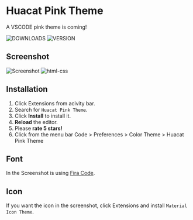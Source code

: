 # Huacat Pink Theme
A VSCODE pink theme is coming!

![DOWNLOADS](https://vsmarketplacebadge.apphb.com/downloads-short/huacat.pink-theme.svg?style=for-the-badge&colorA=dd71b9&colorB=ed81c9&label=DOWNLOADS)  ![VERSION](https://vsmarketplacebadge.apphb.com/version-short/huacat.pink-theme.svg?style=for-the-badge&colorA=72696f&colorB=978c94&label=VERSION)
## Screenshot
![Screenshot](https://github.com/huacat1017/huacat.pink-theme-0.0.1/raw/master/screenshot.png)
![html-css](https://github.com/huacat1017/huacat.pink-theme-0.0.1/raw/master/html-css.png)

## Installation
1. Click Extensions from acivity bar.
2. Search for `Huacat Pink Theme`.
3. Click **Install** to install it.
4. **Reload** the editor.
5. Please **rate 5 stars!**
6. Click from the menu bar Code > Preferences > Color Theme > Huacat Pink Theme

## Font
In the Screenshot is using  [Fira Code](https://github.com/tonsky/FiraCode/wiki/VS-Code-Instructions).

## Icon
If you want the icon in the screenshot, click Extensions and install `Material Icon Theme`.